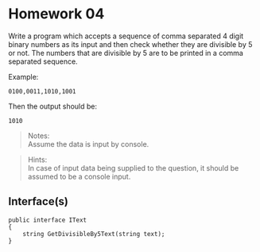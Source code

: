 # Homework 04
Write a program which accepts a sequence of comma separated 4 digit binary numbers as its input and then check whether they are divisible by 5 or not. The numbers that are divisible by 5 are to be printed in a comma separated sequence.

Example:
```
0100,0011,1010,1001
```

Then the output should be:
```
1010
```

> Notes:  
Assume the data is input by console.

> Hints:  
In case of input data being supplied to the question, it should be assumed to be a console input.

## Interface(s)
```
public interface IText
{
    string GetDivisibleBy5Text(string text);
}
```